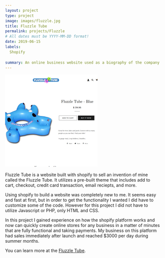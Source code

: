 ```yaml
---
layout: project
type: project
image: images/fluzzle.jpg
title: Fluzzle Tube
permalink: projects/Fluzzle
# All dates must be YYYY-MM-DD format!
date: 2019-06-15
labels:
  Shopify
  
summary: An online business website used as a biography of the company as well as an online store.
---
```


<img class="ui medium right floated rounded image" src="../images/addFluzzle.jpg">

Fluzzle Tube is a website built with shopify to sell an invention of mine called the Fluzzle Tube.  It utilizes a pre-built theme that includes add to cart, checkout, credit card transaction, email reciepts, and more.

Using shopify to build a website was completely new to me.  It seems easy and fast at first, but in order to get the functionality I wanted I did have to customize some of the code.  However for this project I did not have to utilize Javascript or PHP, only HTML and CSS.

In this project I gained experience on how the shopify platform works and now can quickly create online stores for any business in a matter of minutes that are fully functional and taking payments.  My business on this platform had sales immediately after launch and reached $3000 per day during summer months.
 
You can learn more at the [Fluzzle Tube](https://fluzzletube.com).

